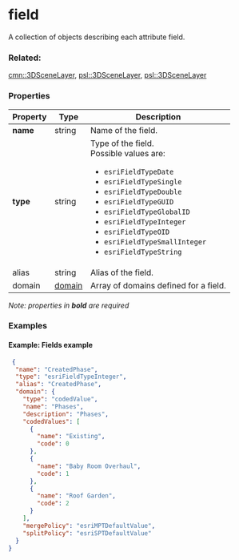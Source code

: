 # field

A collection of objects describing each attribute field.

### Related:

[cmn::3DSceneLayer](3DSceneLayer.cmn.md), [psl::3DSceneLayer](3DSceneLayer.psl.md), [psl::3DSceneLayer](3DSceneLayer.psl.md)
### Properties

| Property | Type | Description |
| --- | --- | --- |
| **name** | string | Name of the field. |
| **type** | string | Type of the field.<div>Possible values are:<ul><li>`esriFieldTypeDate`</li><li>`esriFieldTypeSingle`</li><li>`esriFieldTypeDouble`</li><li>`esriFieldTypeGUID`</li><li>`esriFieldTypeGlobalID`</li><li>`esriFieldTypeInteger`</li><li>`esriFieldTypeOID`</li><li>`esriFieldTypeSmallInteger`</li><li>`esriFieldTypeString`</li></ul></div> |
| alias | string | Alias of the field. |
| domain | [domain](domain.cmn.md) | Array of domains defined for a field. |

*Note: properties in **bold** are required*

### Examples 

#### Example: Fields example 

```json
 {
  "name": "CreatedPhase",
  "type": "esriFieldTypeInteger",
  "alias": "CreatedPhase",
  "domain": {
    "type": "codedValue",
    "name": "Phases",
    "description": "Phases",
    "codedValues": [
      {
        "name": "Existing",
        "code": 0
      },
      {
        "name": "Baby Room Overhaul",
        "code": 1
      },
      {
        "name": "Roof Garden",
        "code": 2
      }
    ],
    "mergePolicy": "esriMPTDefaultValue",
    "splitPolicy": "esriSPTDefaultValue"
  }
} 
```

